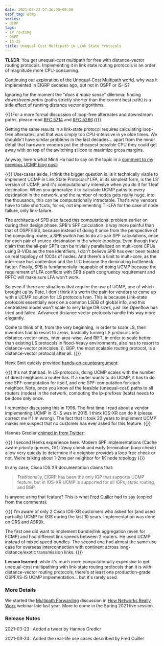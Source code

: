 ```yaml
---
date: 2021-03-23 07:36:00+00:00
ospf_tag: ucmp
series:
- UCMP
tags:
- IP routing
- OSPF
- IS-IS
title: Unequal-Cost Multipath in Link State Protocols
---
```

**TL&DR**: You get unequal-cost multipath for free with distance-vector routing protocols. Implementing it in link state routing protocols is an order of magnitude more CPU-consuming.

Continuing our [exploration of the Unequal-Cost Multipath world](/2021/02/does-ucmp-make-sense.html), why was it implemented in EIGRP decades ago, but not in OSPF or IS-IS?

Ignoring for the moment the "*does it make sense*" dilemma: finding *downstream paths* (paths strictly shorter than the current best path) is a side effect of running distance vector algorithms. 

{{<note>}}For a more formal discussion of loop-free alternates and downstream paths, please read [RFC 5714](https://tools.ietf.org/html/rfc5714) and [RFC 5286](https://tools.ietf.org/html/rfc5286).{{</note>}}
<!--more-->
Getting the same results in a link-state protocol requires calculating loop-free alternates, and that was simply too CPU-intensive in ye olde times. We shouldn't have similar problems in the last decades... apart from the minor detail that hardware vendors put the cheapest possible CPU they could get away with on top of the switching silicon to maximize gross margins. 

Anyway, here's what Minh Ha had to say on the topic in a [comment to my previous UCMP blog post](/2021/02/does-ucmp-make-sense.html#427):

{{<long-quote>}}
Use-cases aside, I think the bigger question is: is it technically viable to implement UCMP in Link State Protocols? LFA, in its simplest form, is the LS' version of UCMP, and it's computationally intensive when you do it for 1 leaf destination. When you generalize it to calculate UCMP paths to every destination in the network, and the number of nodes gets really huge, into the thousands, this can be computationally intractable. That's why vendors have to take shortcuts, for ex, not implementing TI-LFA for the case of node failure, only link-failure.

The architects of SPB also faced this computational problem earlier on during their design phase. SPB's SPF calculation is way more painful than that of OSPF/ISIS, because instead of doing it once from the perspective of the computing router, a SPB switch has to do all-pair SPF calculations, once for each pair of source-destination in the whole topology. Even though they claim that the all-pair SPFs can be trivially parallelized on multi-core CPUs using B-VIDs as the tree identifiers, I don't believe SPB has ever been tested on real topology of 1000s of nodes. And there's a limit to multi-core, as the inter-core bus contention and the LLC become the dominating bottleneck factor. Finally, SPB is fundamentally incapable of doing UCMP because the requirement of LFA conflicts with SPB's path congruency requirement and RPFC will make sure LFA won't work.

So even if there are situations that require the use of UCMP, one of which brought up by Pete, I don't think it's worth the pain for vendors to come up with a UCMP solution for LS protocols Ivan. This is because Link-state protocols essentially work on a common LSDB of global info, and this centralized model won't scale to very large DB sizes, just like Openflow has tried and failed. Advanced distance vector protocols handle this way more elegantly.

Come to think of it, from the very beginning, in order to scale LS, their inventors had to resort to areas, basically turning LS protocols into distance-vector ones, inter-area-wise. And RIFT, in order to scale better than existing LS protocols in flood-heavy environments, also has to resort to distance-vector principles :)). BGP, the most scalable routing protocol, is a distance-vector protocol after all.
{{</long-quote>}}

Henk Smit quickly provided [hands-on counterargument](/2021/02/does-ucmp-make-sense.html#429):

{{<long-quote>}}
It's not that bad. In LS-protocols, doing UCMP scales with the number of direct neighbors a router has. If a router wants to do UCMP, it has to do one SPF-computation for itself, and one SPF-computation for each neighbor. Note, once you know all the feasible (unequal-cost) paths to all routers (nodes) in the network, computing the ip-prefixes (leafs) needs to be done only once.

I remember discussing this in 1996. The first time I read about a vendor implementing UCMP in IS-IS was in 2015. I think IOS-XR can do it (please correct me if I'm wrong). The fact that it took 20 years to implement UCMP makes me suspect that no customer has ever asked for this feature.
{{</long-quote>}}

Hannes Gredler [chimed in from Twitter](https://twitter.com/hannesgredler/status/1374317525081726977?s=11):

{{<long-quote>}}
I second Henks experience here. Modern SPF implementations (Cache aware priority queues, O(1) 2way check and early termination (loop check) allow very quickly to determine if a neighbor provides a loop free check or not. We‘re talking about 1-2ms per neighbor for 1K node topology
{{</long-quote>}}

In any case, Cisco IOS XR documentation claims that:

> Traditionally, EIGRP has been the only IGP that supports UCMP feature, but in IOS-XR UCMP is supported for all IGPs, static routing, and BGP.

Is anyone using that feature? This is what [Fred Cuiller](https://www.linkedin.com/in/fcuiller/) had to say (copied from the comments):

{{<long-quote>}}
I'm aware of only 2 Cisco IOS-XR customers who asked for (and used partially) UCMP for ISIS during the last 10 years. Implementation was done on CRS and ASR9k. 

The first one did want to implement bundle/link aggregation (even for ECMP) and had different link speeds between 2 routers. He used UCMP instead of mixed speed bundles. The second one had almost the same use case for overseas interconnection with continent across long-distance/exotic transmission links.
{{</long-quote>}}

**Lesson learned**: while it's much more computationally expensive to get unequal-cost multipathing with link-state routing protocols than it is with distance-vector routing protocols, there's at least one production-grade OSPF/IS-IS UCMP implementation... but it's rarely used.

### More Details

We started the [Multipath Forwarding](https://my.ipspace.net/bin/list?id=Net101#ADV_ROUTING) discussion in [How Networks Really Work](https://www.ipspace.net/How_Networks_Really_Work) webinar late last year. More to come in the Spring 2021 live session.

### Release Notes

2021-03-23
: Added a tweet by Hannes Gredler

2021-03-24
: Added the real-life use cases described by Fred Cuiller

